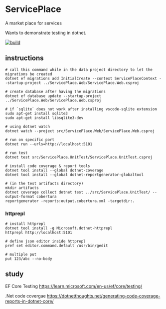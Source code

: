 # ServicePlace
A market place for services

Wants to demonstrate testing in dotnet.

[![build](https://github.com/afsharm/ServicePlace/actions/workflows/build-validation.yml/badge.svg)](https://github.com/afsharm/ServicePlace/actions/workflows/build-validation.yml)

## instructions

```
# call this command while in the data project directory to let the migrations be created
dotnet ef migrations add InitialCreate --context ServicePlaceContext --startup-project ../ServicePlace.Web/ServicePlace.Web.csproj  

# create database after having the migrations
dotnet ef database update --startup-project ../ServicePlace.Web/ServicePlace.Web.csproj 

# if `sqlite` does not work after installing vscode-sqlite extension
sudo apt-get install sqlite3
sudo apt-get install libsqlite3-dev

# using dotnet watch
dotnet watch --project src/ServicePlace.Web/ServicePlace.Web.csproj

# run on specific port
dotnet run --urls=http://localhost:5101

# run test
dotnet test src/ServicePlace.UnitTest/ServicePlace.UnitTest.csproj 

# install code coverage & report tools
dotnet tool install --global dotnet-coverage
dotnet tool install --global dotnet-reportgenerator-globaltool

# (in the test artifacts directory)
mkdir artifacts
dotnet coverage collect dotnet test ../src/ServicePlace.UnitTest/ --output-format cobertura
reportgenerator -reports:output.cobertura.xml -targetdir:.
```

### httprepl
```
# install httprepl
dotnet tool install -g Microsoft.dotnet-httprepl
httprepl http://localhost:5101

# define json editor inside httprepl
pref set editor.command.default /usr/bin/gedit

# multiple put
put 123/abc --no-body
```

## study

EF Core Testing
https://learn.microsoft.com/en-us/ef/core/testing/


.Net code covergae 
https://dotnetthoughts.net/generating-code-coverage-reports-in-dotnet-core/

